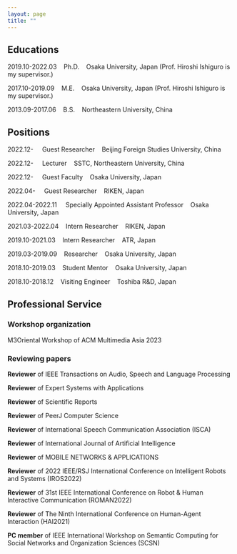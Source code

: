 ```yaml
---
layout: page
title: ""
---
```




## Educations
2019.10-2022.03 &nbsp;&nbsp; Ph.D. &nbsp;&nbsp; Osaka University, Japan (Prof. Hiroshi Ishiguro is my supervisor.) 

2017.10-2019.09 &nbsp;&nbsp; M.E. &nbsp;&nbsp; Osaka University, Japan (Prof. Hiroshi Ishiguro is my supervisor.)

2013.09-2017.06 &nbsp;&nbsp; B.S. &nbsp;&nbsp; Northeastern University, China



## Positions

2022.12- &nbsp;&nbsp;&nbsp; Guest Researcher &nbsp;&nbsp; Beijing Foreign Studies University, China

2022.12- &nbsp;&nbsp;&nbsp; Lecturer &nbsp;&nbsp; SSTC, Northeastern University, China

2022.12- &nbsp;&nbsp;&nbsp; Guest Faculty &nbsp;&nbsp; Osaka University, Japan

2022.04- &nbsp;&nbsp;&nbsp; Guest Researcher &nbsp;&nbsp; RIKEN, Japan

2022.04-2022.11 &nbsp;&nbsp;&nbsp; Specially Appointed Assistant Professor &nbsp;&nbsp; Osaka University, Japan

2021.03-2022.04 &nbsp;&nbsp; Intern Researcher &nbsp;&nbsp; RIKEN, Japan

2019.10-2021.03 &nbsp;&nbsp; Intern Researcher &nbsp;&nbsp; ATR, Japan

2019.03-2019.09 &nbsp;&nbsp; Researcher &nbsp;&nbsp; Osaka University, Japan

2018.10-2019.03 &nbsp;&nbsp; Student Mentor &nbsp;&nbsp; Osaka University, Japan

2018.10-2018.12 &nbsp;&nbsp; Visiting Engineer &nbsp;&nbsp; Toshiba R&D, Japan


## Professional Service

### Workshop organization

M3Oriental Workshop of ACM Multimedia Asia 2023

### Reviewing papers

**Reviewer** of IEEE Transactions on Audio, Speech and Language Processing

**Reviewer** of Expert Systems with Applications

**Reviewer** of Scientific Reports

**Reviewer** of PeerJ Computer Science

**Reviewer** of International Speech Communication Association (ISCA) 

**Reviewer** of International Journal of Artificial Intelligence

**Reviewer** of MOBILE NETWORKS & APPLICATIONS

**Reviewer** of 2022 IEEE/RSJ International Conference on Intelligent Robots and Systems (IROS2022)

**Reviewer** of 31st IEEE International Conference on Robot & Human Interactive Communication (ROMAN2022)

**Reviewer** of The Ninth International Conference on Human-Agent Interaction (HAI2021)

**PC member** of IEEE International Workshop on Semantic Computing for Social Networks and Organization Sciences (SCSN)
